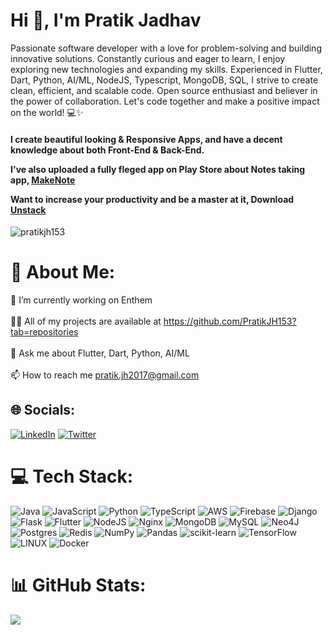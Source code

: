 # Hi 👋, I'm Pratik Jadhav
Passionate software developer with a love for problem-solving and building innovative solutions. Constantly curious and eager to learn, I enjoy exploring new technologies and expanding my skills. Experienced in Flutter, Dart, Python, AI/ML, NodeJS, Typescript, MongoDB, SQL, I strive to create clean, efficient, and scalable code. Open source enthusiast and believer in the power of collaboration. Let's code together and make a positive impact on the world! 💻✨
<h4>
I create beautiful looking & Responsive Apps, and have a decent knowledge about both Front-End & Back-End.

I've also uploaded a fully fleged app on Play Store about Notes taking app, 
[MakeNote](https://play.google.com/store/apps/details?id=com.enthem.makenote)

Want to increase your productivity and be a master at it, Download
[Unstack](https://play.google.com/store/apps/details?id=com.haum.unstack)
</h4>

<p align="left"> <img src="https://komarev.com/ghpvc/?username=pratikjh153&label=Profile%20views&color=0e75b6&style=flat" alt="pratikjh153" /> </p>

# 💫 About Me:
🔭 I’m currently working on Enthem<br><br>👨‍💻 All of my projects are available at https://github.com/PratikJH153?tab=repositories<br><br>💬 Ask me about Flutter, Dart, Python, AI/ML<br><br>📫 How to reach me pratik.jh2017@gmail.com


## 🌐 Socials:
[![LinkedIn](https://img.shields.io/badge/LinkedIn-%230077B5.svg?logo=linkedin&logoColor=white)](https://www.linkedin.com/in/pratikjh/) [![Twitter](https://img.shields.io/badge/Twitter-%231DA1F2.svg?logo=Twitter&logoColor=white)](https://twitter.com/JhPratik)

# 💻 Tech Stack:
![Java](https://img.shields.io/badge/java-%23ED8B00.svg?style=for-the-badge&logo=java&logoColor=white) ![JavaScript](https://img.shields.io/badge/javascript-%23323330.svg?style=for-the-badge&logo=javascript&logoColor=%23F7DF1E) ![Python](https://img.shields.io/badge/python-3670A0?style=for-the-badge&logo=python&logoColor=ffdd54) ![TypeScript](https://img.shields.io/badge/typescript-%23007ACC.svg?style=for-the-badge&logo=typescript&logoColor=white) ![AWS](https://img.shields.io/badge/AWS-%23FF9900.svg?style=for-the-badge&logo=amazon-aws&logoColor=white) ![Firebase](https://img.shields.io/badge/firebase-%23039BE5.svg?style=for-the-badge&logo=firebase) ![Django](https://img.shields.io/badge/django-%23092E20.svg?style=for-the-badge&logo=django&logoColor=white) ![Flask](https://img.shields.io/badge/flask-%23000.svg?style=for-the-badge&logo=flask&logoColor=white) ![Flutter](https://img.shields.io/badge/Flutter-%2302569B.svg?style=for-the-badge&logo=Flutter&logoColor=white) ![NodeJS](https://img.shields.io/badge/node.js-6DA55F?style=for-the-badge&logo=node.js&logoColor=white) ![Nginx](https://img.shields.io/badge/nginx-%23009639.svg?style=for-the-badge&logo=nginx&logoColor=white) ![MongoDB](https://img.shields.io/badge/MongoDB-%234ea94b.svg?style=for-the-badge&logo=mongodb&logoColor=white) ![MySQL](https://img.shields.io/badge/mysql-%2300f.svg?style=for-the-badge&logo=mysql&logoColor=white) 	![Neo4J](https://img.shields.io/badge/Neo4j-008CC1?style=for-the-badge&logo=neo4j&logoColor=white) ![Postgres](https://img.shields.io/badge/postgres-%23316192.svg?style=for-the-badge&logo=postgresql&logoColor=white) ![Redis](https://img.shields.io/badge/redis-%23DD0031.svg?style=for-the-badge&logo=redis&logoColor=white) ![NumPy](https://img.shields.io/badge/numpy-%23013243.svg?style=for-the-badge&logo=numpy&logoColor=white) ![Pandas](https://img.shields.io/badge/pandas-%23150458.svg?style=for-the-badge&logo=pandas&logoColor=white) ![scikit-learn](https://img.shields.io/badge/scikit--learn-%23F7931E.svg?style=for-the-badge&logo=scikit-learn&logoColor=white) ![TensorFlow](https://img.shields.io/badge/TensorFlow-%23FF6F00.svg?style=for-the-badge&logo=TensorFlow&logoColor=white) ![LINUX](https://img.shields.io/badge/Linux-FCC624?style=for-the-badge&logo=linux&logoColor=black) ![Docker](https://img.shields.io/badge/docker-%230db7ed.svg?style=for-the-badge&logo=docker&logoColor=white)
# 📊 GitHub Stats:
<!-- ![](https://github-readme-stats.vercel.app/api?username=PratikJH153&theme=dracula&hide_border=false&include_all_commits=true&count_private=true)<br/> -->
![](https://github-readme-streak-stats.herokuapp.com/?user=PratikJH153&theme=dracula&hide_border=false)<br/>
<!-- ![](https://github-readme-stats.vercel.app/api/top-langs/?username=PratikJH153&theme=dracula&hide_border=false&include_all_commits=true&count_private=true&layout=compact) -->

<!-- Proudly created with GPRM ( https://gprm.itsvg.in ) -->
